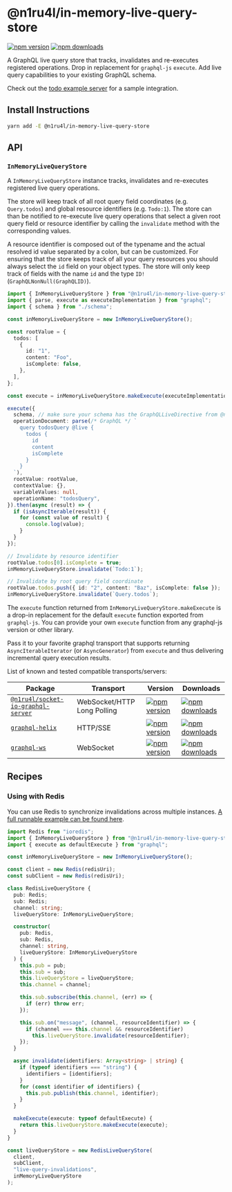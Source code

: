 # @n1ru4l/in-memory-live-query-store

[![npm version](https://img.shields.io/npm/v/@n1ru4l/in-memory-live-query-store.svg)](https://www.npmjs.com/package/@n1ru4l/in-memory-live-query-store) [![npm downloads](https://img.shields.io/npm/dm/@n1ru4l/in-memory-live-query-store.svg)](https://www.npmjs.com/package/@n1ru4l/in-memory-live-query-store)

A GraphQL live query store that tracks, invalidates and re-executes registered operations. Drop in replacement for `graphql-js` `execute`. Add live query capabilities to your existing GraphQL schema.

Check out the [todo example server](https://github.com/n1ru4l/graphql-live-queries/blob/main/packages/todo-example/server/src/schema.ts) for a sample integration.

## Install Instructions

```bash
yarn add -E @n1ru4l/in-memory-live-query-store
```

## API

### `InMemoryLiveQueryStore`

A `InMemoryLiveQueryStore` instance tracks, invalidates and re-executes registered live query operations.

The store will keep track of all root query field coordinates (e.g. `Query.todos`) and global resource identifiers (e.g. `Todo:1`). The store can than be notified to re-execute live query operations that select a given root query field or resource identifier by calling the `invalidate` method with the corresponding values.

A resource identifier is composed out of the typename and the actual resolved id value separated by a colon, but can be customized. For ensuring that the store keeps track of all your query resources you should always select the `id` field on your object types. The store will only keep track of fields with the name `id` and the type `ID!` (`GraphQLNonNull(GraphQLID)`).

```ts
import { InMemoryLiveQueryStore } from "@n1ru4l/in-memory-live-query-store";
import { parse, execute as executeImplementation } from "graphql";
import { schema } from "./schema";

const inMemoryLiveQueryStore = new InMemoryLiveQueryStore();

const rootValue = {
  todos: [
    {
      id: "1",
      content: "Foo",
      isComplete: false,
    },
  ],
};

const execute = inMemoryLiveQueryStore.makeExecute(executeImplementation);

execute({
  schema, // make sure your schema has the GraphQLLiveDirective from @n1ru4l/graphql-live-query
  operationDocument: parse(/* GraphQL */ `
    query todosQuery @live {
      todos {
        id
        content
        isComplete
      }
    }
  `),
  rootValue: rootValue,
  contextValue: {},
  variableValues: null,
  operationName: "todosQuery",
}).then(async (result) => {
  if (isAsyncIterable(result)) {
    for (const value of result) {
      console.log(value);
    }
  }
});

// Invalidate by resource identifier
rootValue.todos[0].isComplete = true;
inMemoryLiveQueryStore.invalidate(`Todo:1`);

// Invalidate by root query field coordinate
rootValue.todos.push({ id: "2", content: "Baz", isComplete: false });
inMemoryLiveQueryStore.invalidate(`Query.todos`);
```

The `execute` function returned from `InMemoryLiveQueryStore.makeExecute` is a drop-in replacement for the default `execute` function exported from `graphql-js`. You can provide your own `execute` function from any graphql-js version or other library.

Pass it to your favorite graphql transport that supports returning `AsyncIterableIterator` (or `AsyncGenerator`) from `execute` and thus delivering incremental query execution results.

List of known and tested compatible transports/servers:

| Package                                                                                                                          | Transport                   | Version                                                                                                                                                                         | Downloads                                                                                                                                                                          |
| -------------------------------------------------------------------------------------------------------------------------------- | --------------------------- | ------------------------------------------------------------------------------------------------------------------------------------------------------------------------------- | ---------------------------------------------------------------------------------------------------------------------------------------------------------------------------------- |
| [`@n1ru4l/socket-io-graphql-server`](https://github.com/n1ru4l/graphql-live-queries/blob/main/packages/socket-io-graphql-server) | WebSocket/HTTP Long Polling | [![npm version](https://badge.fury.io/js/%40n1ru4l%2Fsocket-io-graphql-server.svg)](https://github.com/n1ru4l/graphql-live-queries/blob/main/packages/socket-io-graphql-server) | [![npm downloads](https://img.shields.io/npm/dm/@n1ru4l/socket-io-graphql-server.svg)](https://github.com/n1ru4l/graphql-live-queries/blob/main/packages/socket-io-graphql-server) |
| [`graphql-helix`](https://github.com/danielrearden/graphql-helix)                                                                | HTTP/SSE                    | [![npm version](https://badge.fury.io/js/graphql-helix.svg)](https://github.com/danielrearden/graphql-helix)                                                                    | [![npm downloads](https://img.shields.io/npm/dm/graphql-helix.svg)](https://github.com/danielrearden/graphql-helix)                                                                |
| [`graphql-ws`](https://github.com/enisdenjo/graphql-ws)                                                                          | WebSocket                   | [![npm version](https://badge.fury.io/js/graphql-ws.svg)](https://github.com/enisdenjo/graphql-ws)                                                                              | [![npm downloads](https://img.shields.io/npm/dm/graphql-ws.svg)](https://github.com/enisdenjo/graphql-ws)                                                                          |

## Recipes

### Using with Redis

You can use Redis to synchronize invalidations across multiple instances.
[A full runnable example can be found here](../example-redis).

```ts
import Redis from "ioredis";
import { InMemoryLiveQueryStore } from "@n1ru4l/in-memory-live-query-store";
import { execute as defaultExecute } from "graphql";

const inMemoryLiveQueryStore = new InMemoryLiveQueryStore();

const client = new Redis(redisUri);
const subClient = new Redis(redisUri);

class RedisLiveQueryStore {
  pub: Redis;
  sub: Redis;
  channel: string;
  liveQueryStore: InMemoryLiveQueryStore;

  constructor(
    pub: Redis,
    sub: Redis,
    channel: string,
    liveQueryStore: InMemoryLiveQueryStore
  ) {
    this.pub = pub;
    this.sub = sub;
    this.liveQueryStore = liveQueryStore;
    this.channel = channel;

    this.sub.subscribe(this.channel, (err) => {
      if (err) throw err;
    });

    this.sub.on("message", (channel, resourceIdentifier) => {
      if (channel === this.channel && resourceIdentifier)
        this.liveQueryStore.invalidate(resourceIdentifier);
    });
  }

  async invalidate(identifiers: Array<string> | string) {
    if (typeof identifiers === "string") {
      identifiers = [identifiers];
    }
    for (const identifier of identifiers) {
      this.pub.publish(this.channel, identifier);
    }
  }

  makeExecute(execute: typeof defaultExecute) {
    return this.liveQueryStore.makeExecute(execute);
  }
}

const liveQueryStore = new RedisLiveQueryStore(
  client,
  subClient,
  "live-query-invalidations",
  inMemoryLiveQueryStore
);
```
